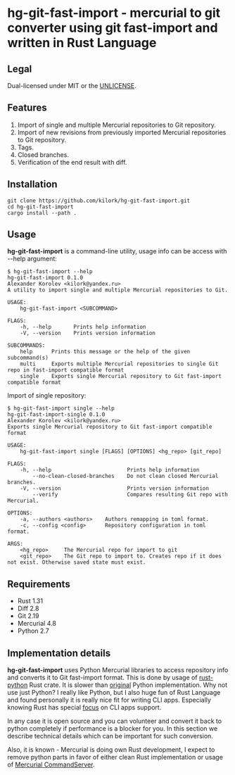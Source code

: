 # **hg-git-fast-import** - **mercurial** to **git** converter using **git fast-import** and written in **Rust Language**

## Legal

Dual-licensed under MIT or the [UNLICENSE](http://unlicense.org/).

## Features

1. Import of single and multiple Mercurial repositories to Git repository.
1. Import of new revisions from previously imported Mercurial repositories to Git repository.
1. Tags.
1. Closed branches.
1. Verification of the end result with diff.

## Installation

    git clone https://github.com/kilork/hg-git-fast-import.git
    cd hg-git-fast-import
    cargo install --path .

## Usage

**hg-git-fast-import** is a command-line utility, usage info can be access with --help argument:

    $ hg-git-fast-import --help
    hg-git-fast-import 0.1.0
    Alexander Korolev <kilork@yandex.ru>
    A utility to import single and multiple Mercurial repositories to Git.

    USAGE:
        hg-git-fast-import <SUBCOMMAND>

    FLAGS:
        -h, --help       Prints help information
        -V, --version    Prints version information

    SUBCOMMANDS:
        help      Prints this message or the help of the given subcommand(s)
        multi     Exports multiple Mercurial repositories to single Git repo in fast-import compatible format
        single    Exports single Mercurial repository to Git fast-import compatible format

Import of single repository:

    $ hg-git-fast-import single --help
    hg-git-fast-import-single 0.1.0
    Alexander Korolev <kilork@yandex.ru>
    Exports single Mercurial repository to Git fast-import compatible format

    USAGE:
        hg-git-fast-import single [FLAGS] [OPTIONS] <hg_repo> [git_repo]

    FLAGS:
        -h, --help                        Prints help information
            --no-clean-closed-branches    Do not clean closed Mercurial branches.
        -V, --version                     Prints version information
            --verify                      Compares resulting Git repo with Mercurial.

    OPTIONS:
        -a, --authors <authors>    Authors remapping in toml format.
        -c, --config <config>      Repository configuration in toml format.

    ARGS:
        <hg_repo>     The Mercurial repo for import to git
        <git_repo>    The Git repo to import to. Creates repo if it does not exist. Otherwise saved state must exist.

## Requirements

- Rust 1.31
- Diff 2.8
- Git 2.19
- Mercurial 4.8
- Python 2.7

## Implementation details

**hg-git-fast-import** uses Python Mercurial libraries to access repository info and converts it to Git fast-import format. This is done by usage of [rust-python](https://github.com/dgrunwald/rust-cpython) Rust crate. It is slower than [original](https://github.com/frej/fast-export) Python implementation. Why not use just Python? I really like Python, but I also huge fun of Rust Language and found personally it is really nice fit for writing CLI apps. Especially knowing Rust has special [focus](https://www.rust-lang.org/what/cli) on CLI apps support.

In any case it is open source and you can volunteer and convert it back to python completely if performance is a blocker for you. In this section we describe technical details which can be important for such conversion.

Also, it is known - Mercurial is doing own Rust development, I expect to remove python parts in favor of either clean Rust implementation or usage of [Mercurial CommandServer](https://www.mercurial-scm.org/wiki/CommandServer).